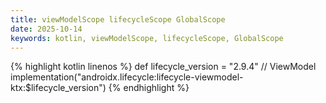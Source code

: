```yaml
---
title: viewModelScope lifecycleScope GlobalScope
date: 2025-10-14
keywords: kotlin, viewModelScope, lifecycleScope, GlobalScope
---
```

{% highlight kotlin linenos %}
def lifecycle_version = "2.9.4"
// ViewModel
implementation("androidx.lifecycle:lifecycle-viewmodel-ktx:$lifecycle_version")
{% endhighlight %}